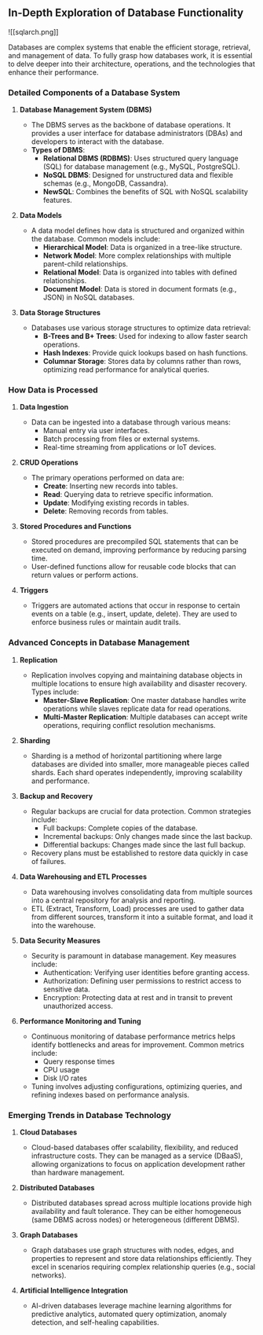 
## In-Depth Exploration of Database Functionality
![[sqlarch.png]]

Databases are complex systems that enable the efficient storage, retrieval, and management of data. To fully grasp how databases work, it is essential to delve deeper into their architecture, operations, and the technologies that enhance their performance.

### Detailed Components of a Database System

1. **Database Management System (DBMS)**
   - The DBMS serves as the backbone of database operations. It provides a user interface for database administrators (DBAs) and developers to interact with the database.
   - **Types of DBMS**:
     - **Relational DBMS (RDBMS)**: Uses structured query language (SQL) for database management (e.g., MySQL, PostgreSQL).
     - **NoSQL DBMS**: Designed for unstructured data and flexible schemas (e.g., MongoDB, Cassandra).
     - **NewSQL**: Combines the benefits of SQL with NoSQL scalability features.

2. **Data Models**
   - A data model defines how data is structured and organized within the database. Common models include:
     - **Hierarchical Model**: Data is organized in a tree-like structure.
     - **Network Model**: More complex relationships with multiple parent-child relationships.
     - **Relational Model**: Data is organized into tables with defined relationships.
     - **Document Model**: Data is stored in document formats (e.g., JSON) in NoSQL databases.

3. **Data Storage Structures**
   - Databases use various storage structures to optimize data retrieval:
     - **B-Trees and B+ Trees**: Used for indexing to allow faster search operations.
     - **Hash Indexes**: Provide quick lookups based on hash functions.
     - **Columnar Storage**: Stores data by columns rather than rows, optimizing read performance for analytical queries.

### How Data is Processed

1. **Data Ingestion**
   - Data can be ingested into a database through various means:
     - Manual entry via user interfaces.
     - Batch processing from files or external systems.
     - Real-time streaming from applications or IoT devices.

2. **CRUD Operations**
   - The primary operations performed on data are:
     - **Create**: Inserting new records into tables.
     - **Read**: Querying data to retrieve specific information.
     - **Update**: Modifying existing records in tables.
     - **Delete**: Removing records from tables.

3. **Stored Procedures and Functions**
   - Stored procedures are precompiled SQL statements that can be executed on demand, improving performance by reducing parsing time.
   - User-defined functions allow for reusable code blocks that can return values or perform actions.

4. **Triggers**
   - Triggers are automated actions that occur in response to certain events on a table (e.g., insert, update, delete). They are used to enforce business rules or maintain audit trails.

### Advanced Concepts in Database Management

1. **Replication**
   - Replication involves copying and maintaining database objects in multiple locations to ensure high availability and disaster recovery. Types include:
     - **Master-Slave Replication**: One master database handles write operations while slaves replicate data for read operations.
     - **Multi-Master Replication**: Multiple databases can accept write operations, requiring conflict resolution mechanisms.

2. **Sharding**
   - Sharding is a method of horizontal partitioning where large databases are divided into smaller, more manageable pieces called shards. Each shard operates independently, improving scalability and performance.

3. **Backup and Recovery**
   - Regular backups are crucial for data protection. Common strategies include:
     - Full backups: Complete copies of the database.
     - Incremental backups: Only changes made since the last backup.
     - Differential backups: Changes made since the last full backup.
   - Recovery plans must be established to restore data quickly in case of failures.

4. **Data Warehousing and ETL Processes**
   - Data warehousing involves consolidating data from multiple sources into a central repository for analysis and reporting.
   - ETL (Extract, Transform, Load) processes are used to gather data from different sources, transform it into a suitable format, and load it into the warehouse.

5. **Data Security Measures**
   - Security is paramount in database management. Key measures include:
     - Authentication: Verifying user identities before granting access.
     - Authorization: Defining user permissions to restrict access to sensitive data.
     - Encryption: Protecting data at rest and in transit to prevent unauthorized access.

6. **Performance Monitoring and Tuning**
   - Continuous monitoring of database performance metrics helps identify bottlenecks and areas for improvement. Common metrics include:
     - Query response times
     - CPU usage
     - Disk I/O rates
   - Tuning involves adjusting configurations, optimizing queries, and refining indexes based on performance analysis.

### Emerging Trends in Database Technology

1. **Cloud Databases**
   - Cloud-based databases offer scalability, flexibility, and reduced infrastructure costs. They can be managed as a service (DBaaS), allowing organizations to focus on application development rather than hardware management.

2. **Distributed Databases**
   - Distributed databases spread across multiple locations provide high availability and fault tolerance. They can be either homogeneous (same DBMS across nodes) or heterogeneous (different DBMS).

3. **Graph Databases**
   - Graph databases use graph structures with nodes, edges, and properties to represent and store data relationships efficiently. They excel in scenarios requiring complex relationship queries (e.g., social networks).

4. **Artificial Intelligence Integration**
   - AI-driven databases leverage machine learning algorithms for predictive analytics, automated query optimization, anomaly detection, and self-healing capabilities.
